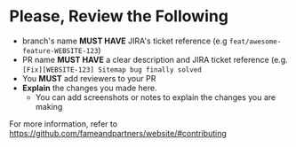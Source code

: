 # Please, Review the Following

- branch's name **MUST HAVE** JIRA's ticket reference (e.g `feat/awesome-feature-WEBSITE-123`)
- PR name **MUST HAVE** a clear description and JIRA ticket reference (e.g. `[Fix][WEBSITE-123] Sitemap bug finally solved`
- You **MUST** add reviewers to your PR
- **Explain** the changes you made here.
  - You can add screenshots or notes to explain the changes you are making

For more information, refer to https://github.com/fameandpartners/website/#contributing
